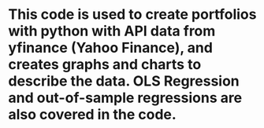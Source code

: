 # This code is used to create portfolios with python with API data from yfinance (Yahoo Finance), and creates graphs and charts to describe the data. OLS Regression and out-of-sample regressions are also covered in the code.
